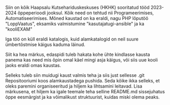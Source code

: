 Siin on kõik Haapsalu Kutsehariduskeskuses (HKHK) sooritatud tööd 2023-2024 õppeperioodi jooksul.
Kõik need on tehtud nii Programeerimises, Automatiseerimises.
Mõned kaustad on ka eraldi, nagu PHP lõputöö "LoppVaatus", eksamiks valmistumine "kasutajatugi-ansible" ja ka "kooliEXAM" 

Iga töö on küll eraldi katalogis, kuid alamkatalogid on neil suure ümbertõstmise käigus kaduma läinud.

Siit ka hea märkus, edaspidi tuleb hakata kohe ühte kindlasse kausta panema kas need mis õpin omal käel mingi asja käigus, 
või siis uue kooli jaoks eraldi omas  kaustas. 

Selleks tuleb siin muidugi kaust valmis teha ja siis just sellesse .git Repositooriumi koos alamkaustadega pushida.
Seda kõike ikka selleks, et oleks paremini organiseeritud ja hiljem ka lihtsamini leitavad.
Lisa märkusena, et hiljem ka igale teemale teha selline README.md sissejuhatus õppe eesmärgist ja ka võimalikust struktuurist, kuidas miski olema peaks.

